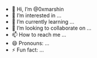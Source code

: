 - 👋 Hi, I’m @0xmarshin
- 👀 I’m interested in ...
- 🌱 I’m currently learning ...
- 💞️ I’m looking to collaborate on ...
- 📫 How to reach me ...
- 😄 Pronouns: ...
- ⚡ Fun fact: ...

<!---
0xmarshin/0xmarshin is a ✨ special ✨ repository because its `README.md` (this file) appears on your GitHub profile.
You can click the Preview link to take a look at your changes.
--->
